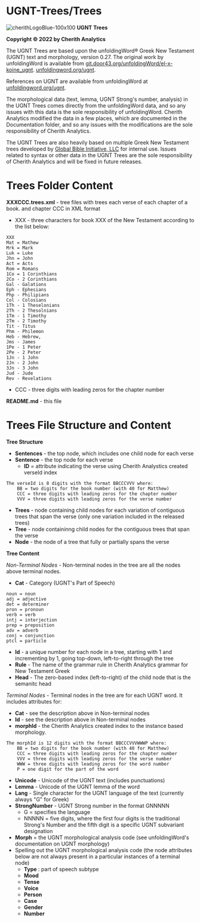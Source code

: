 # UGNT-Trees/Trees

![cherithLogoBlue-100x100](https://user-images.githubusercontent.com/105679741/190519269-28c4bc1c-fb8f-4c8f-b119-8aa8188c98d6.png)
**UGNT Trees**

**Copyright © 2022 by Cherith Analytics**

The UGNT Trees are based upon the unfoldingWord® Greek New Testament (UGNT) text and morphology, version 0.27. The original work by unfoldingWord is available from [git.door43.org/unfoldingWord/el-x-koine_ugnt](https://git.door43.org/unfoldingWord/el-x-koine_ugnt). [unfoldingword.org/ugnt](https://www.unfoldingword.org/ugnt).

References on UGNT are available from unfoldingWord at [unfoldingword.org/ugnt](https://www.unfoldingword.org/ugnt).

The morphological data (text, lemma, UGNT Strong's number, analysis) in the UGNT Trees comes directly from the unfoldingWord data, and so any issues with this data is the sole responsibility of unfoldingWord.  Cherith Analytics modified the data in a few places, which are documented in the Documentation folder, and so any issues with the modifications are the sole responsibility of Cherith Analytics.

The UGNT Trees are also heavily based on multiple Greek New Testament trees developed by [Global Bible Initiative, LLC](https://www.gbi.llc) for internal use. Issues related to syntax or other data in the UGNT Trees are the sole responsibility of Cherith Analytics and will be fixed in future releases.

# Trees Folder Content

**XXXCCC.trees.xml** - tree files with trees each verse of each chapter of a book.  and chapter CCC in XML format
  * XXX - three characters for book XXX of the New Testament according to the list below:
```
XXX
Mat = Mathew
Mrk = Mark
Luk = Luke
Jhn = John
Act = Acts
Rom = Romans
1Co = 1 Corinthians
2Co - 2 Corinthians
Gal - Galations
Eph - Ephesians
Php - Philipians
Col - Colosians
1Th - 1 Theselonians
2Th - 2 Thesolnians
1Tm - 1 Timothy
2Tm - 2 Timothy
Tit - Titus
Phm - Philemon
Heb - Hebrew,
Jms - James
1Pe - 1 Peter
2Pe - 2 Peter
1Jn - 1 John
2Jn - 2 John
3Jn - 3 John
Jud - Jude
Rev - Revelations
```
  * CCC - three digits with leading zeros for the chapter number

**README.md** - this file

# Trees File Structure and Content

**Tree Structure**

* **Sentences** - the top node, which includes one child node for each verse
* **Sentence** - the top node for each verse
  - **ID** = attribute indicating the verse using Cherith Analystics created verseId index
```
The verseId is 8 digits with the format BBCCCVVV where:
    BB = two digits for the book number (with 40 for Matthew)
    CCC = three digits with leading zeros for the chapter number
    VVV = three digits with leading zeros for the verse number
```
* **Trees** - node containing child nodes for each variation of contiguous trees that span the verse (only one variation included in the released trees)
* **Tree** - node containinng child nodes for the contiguous trees that span the verse
* **Node** - the node of a tree that fully or partially spans the verse

**Tree Content**

*Non-Terminal Nodes* - Non-terminal nodes in the tree are all the nodes above terminal nodes.

* **Cat** - Category (UGNT's Part of Speech)
```
noun = noun
adj = adjective
det = determiner
pron = pronoun
verb = verb
intj = interjection
prep = preposition
adv = adverb
conj = conjunction
ptcl = particle
```
* **Id** - a unique number for each node in a tree, starting with 1 and incrementing by 1, going top-down, left-to-right through the tree
* **Rule** - The name of the grammar rule in Cherith Analytics grammar for New Testament Greek
* **Head** - The zero-based index (left-to-right) of the child node that is the semanitc head

*Terminal Nodes* - Terminal nodes in the tree are for each UGNT word. It includes attributes for:

* **Cat** - see the description above in Non-terminal nodes
* **Id** - see the description above in Non-terminal nodes
* **morphId** - the Cherith Analytics created index to the instance based morphology.
```
The morphId is 12 digits with the format BBCCCVVVWWWP where:
    BB = two digits for the book number (with 40 for Matthew)
    CCC = three digits with leading zeros for the chapter number
    VVV = three digits with leading zeros for the verse number
    WWW = three digits with leading zeros for the word number
    P = one digit for the part of the word
```
* **Unicode** - Unicode of the UGNT text (includes punctuations)
* **Lemma** - Unicode of the UGNT lemma of the word
* **Lang** - Single character for the UGNT language of the text (currently always "G" for Greek)
* **StrongNumber** - UGNT Strong number in the format GNNNNN
  - G = specifies the language
  - NNNNN = five digits, where the first four digits is the traditional Strong's Number and the fifth digit is a specific UGNT subvariant designation
* **Morph** = the UGNT morphological analysis code (see unfoldingWord's documentation on UGNT morphology)
* Spelling out the UGNT morphological analysis code (the node attributes below are not always present in a particular instances of a terminal node)
  - **Type** : part of speech subtype
  - **Mood**
  - **Tense**
  - **Voice**
  - **Person**
  - **Case**
  - **Gender**
  - **Number**
